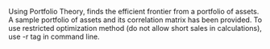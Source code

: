 Using Portfolio Theory, finds the efficient frontier from a portfolio of assets. A sample portfolio of assets
and its correlation matrix has been provided. To use restricted optimization method (do not allow 
short sales in calculations), use -r tag in command line.
